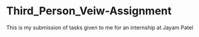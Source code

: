 # Third_Person_Veiw-Assignment
This is my submission of tasks given to me for an internship at Jayam Patel
